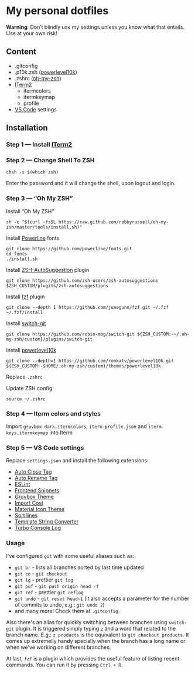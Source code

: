 # My personal dotfiles

**Warning**: Don’t blindly use my settings unless you know what that entails. Use at your own risk!

## Content

- .gitconfig
- .p10k.zsh ([powerlevel10k](https://github.com/romkatv/powerlevel10k))
- .zshrc ([oh-my-zsh](https://github.com/ohmyzsh/ohmyzsh))
- [ITerm2](https://iterm2.com/)
  - itermcolors
  - itermkeymap
  - profile
- [VS Code](https://code.visualstudio.com/Download) settings

## Installation

### Step 1 — Install [ITerm2](https://iterm2.com/)

### Step 2 — Change Shell To ZSH

```
chsh -s $(which zsh)
```

Enter the password and it will change the shell, upon logout and login.

### Step 3 — “Oh My ZSH”

Install “Oh My ZSH”

```
sh -c "$(curl -fsSL https://raw.github.com/robbyrussell/oh-my-zsh/master/tools/install.sh)"
```

Install [Powerline](https://github.com/powerline/fonts.git) fonts

```
git clone https://github.com/powerline/fonts.git
cd fonts
./install.sh
```

Install [ZSH-AutoSuggestion](https://github.com/zsh-users/zsh-autosuggestions) plugin

```
git clone https://github.com/zsh-users/zsh-autosuggestions $ZSH_CUSTOM/plugins/zsh-autosuggestions
```

Install [fzf](https://github.com/junegunn/fzf) plugin

```
git clone --depth 1 https://github.com/junegunn/fzf.git ~/.fzf
~/.fzf/install
```

Install [switch-git](https://github.com/robin-mbg/switch-git)

```
git clone https://github.com/robin-mbg/switch-git ${ZSH_CUSTOM:-~/.oh-my-zsh/custom}/plugins/switch-git
```

Install [powerlevel10k](https://github.com/romkatv/powerlevel10k)

```
git clone --depth=1 https://github.com/romkatv/powerlevel10k.git ${ZSH_CUSTOM:-$HOME/.oh-my-zsh/custom}/themes/powerlevel10k
```

Replace `.zshrc`

Update ZSH config

```
source ~/.zshrc
```

### Step 4 — Iterm colors and styles

Import `gruvbox-dark.itermcolors`, `iterm-profile.json` and `iterm-keys.itermkeymap` into Iterm


### Step 5 — VS Code settings

Replace `settings.json` and install the following extensions:

- [Auto Close Tag](https://marketplace.visualstudio.com/items?itemName=formulahendry.auto-close-tag)
- [Auto Rename Tag](https://marketplace.visualstudio.com/items?itemName=formulahendry.auto-rename-tag)
- [ESLint](https://marketplace.visualstudio.com/items?itemName=dbaeumer.vscode-eslint)
- [Frontend Snippets](https://github.com/andrewmoreno/frontend-snippets)
- [Gruvbox Theme](https://marketplace.visualstudio.com/items?itemName=jdinhlife.gruvbox)
- [Import Cost](https://marketplace.visualstudio.com/items?itemName=wix.vscode-import-cost)
- [Material Icon Theme](https://marketplace.visualstudio.com/items?itemName=PKief.material-icon-theme)
- [Sort lines](https://marketplace.visualstudio.com/items?itemName=Tyriar.sort-lines)
- [Template String Converter](https://marketplace.visualstudio.com/items?itemName=meganrogge.template-string-converter)
- [Turbo Console Log](https://marketplace.visualstudio.com/items?itemName=ChakrounAnas.turbo-console-log)

### Usage

I've configured `git` with some useful aliases such as:

- `git br` - lists all branches sorted by last time updated
- `git co` - `git checkout`
- `git lg` - prettier `git log`
- `git puf` - `git push origin head -f`
- `git ref` - prettier `git reflog`
- `git undo` - `git reset head~1` (it also accepts a parameter for the number of commits to undo, e.g.: `git undo 2`)
- and many more! Check them at `.gitconfig`.

Also there's an alias for quickly switching between branches using `switch-git` plugin. It is triggered simply typing `z` and a word that related to the branch name. E.g.: `z products` is the equivalent to `git checkout products`. It comes up extremelly handy specially when the branch has a long name or when we've working on different branches.

At last, `fzf` is a plugin which provides the useful feature of listing recent commands. You can run it by pressing `Ctrl + R`.
